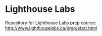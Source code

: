 # Lighthouse Labs
Repository for Lighthouse Labs prep course:
http://www.lighthouselabs.ca/prep/start.html
